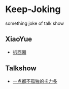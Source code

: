 # Keep-Joking
something joke of talk show


## XiaoYue

- [拆西厢](./xiaoyue/拆西厢.md)


## Talkshow

- [一点都不孤独的卡力多](./talkshow/卡姆.md)

